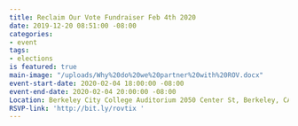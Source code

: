 ```yaml
---
title: Reclaim Our Vote Fundraiser Feb 4th 2020
date: 2019-12-20 08:51:00 -08:00
categories:
- event
tags:
- elections
is featured: true
main-image: "/uploads/Why%20do%20we%20partner%20with%20ROV.docx"
event-start-date: 2020-02-04 18:00:00 -08:00
event-end-date: 2020-02-04 20:00:00 -08:00
Location: Berkeley City College Auditorium 2050 Center St, Berkeley, CA
RSVP-link: 'http://bit.ly/rovtix '
---
```


